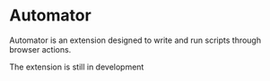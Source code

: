 # Automator
Automator is an extension designed to write and run scripts through browser actions.

The extension is still in development
